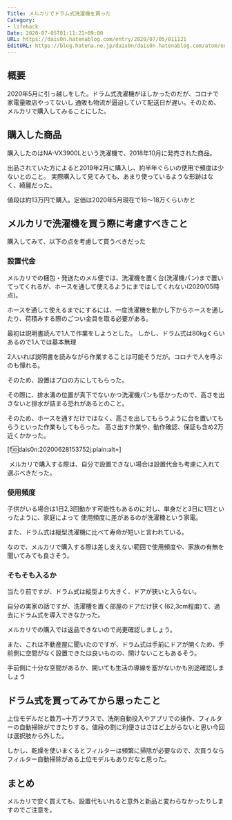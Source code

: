 ```yaml
---
Title: メルカリでドラム式洗濯機を買った
Category:
- lifehack
Date: 2020-07-05T01:11:21+09:00
URL: https://dais0n.hatenablog.com/entry/2020/07/05/011121
EditURL: https://blog.hatena.ne.jp/dais0n/dais0n.hatenablog.com/atom/entry/26006613593839113
---
```


## 概要
2020年5月に引っ越しをした。ドラム式洗濯機がほしかったのだが、コロナで家電量販店やってないし 通販も物流が逼迫していて配送日が遅い。そのため、メルカリで購入してみることにした。

## 購入した商品
購入したのはNA-VX3900Lという洗濯機で、2018年10月に発売された商品。

出品されていた方によると2019年2月に購入し、約半年ぐらいの使用で頻度は少ないとのこと。 実際購入して見てみても、あまり使っているような形跡はなく、綺麗だった。

値段は約13万円で購入。定価は2020年5月現在で16〜18万くらいかと

## メルカリで洗濯機を買う際に考慮すべきこと

購入してみて、以下の点を考慮して買うべきだった

### 設置代金
メルカリでの梱包・発送たのメル便では、洗濯機を置く台(洗濯機パン)まで置いてってくれるが、ホースを通して使えるようにまではしてくれない(2020/05時点)。

ホースを通して使えるまでにするには、一度洗濯機を動かし下からホースを通したり、荷積みする際のごつい金具を取る必要がある。


最初は説明書読んで1人で作業をしようとした。 しかし、ドラム式は80kgくらいあるので1人では基本無理

2人いれば説明書を読みながら作業することは可能そうだが。コロナで人を呼ぶのも憚れる。

そのため、設置はプロの方にしてもらった。


その際に、排水溝の位置が真下でないかつ洗濯機パンも低かったので、高さを出さないと排水が詰まる恐れがあるとのこと。

そのため、ホースを通すだけではなく、高さを出してもらうように台を置いてもらうといった作業もしてもらった。 高さ出す作業や、動作確認、保証も含め2万近くかかった。

[f:id:dais0n:20200628153752j:plain:alt=]


 メルカリで購入する際は、自分で設置できない場合は設置代金も考慮に入れて選ぶべきだった。
 


###  使用頻度
子供がいる場合は1日2,3回動かす可能性もあるのに対し、単身だと3日に1回といったように、家庭によって 使用頻度に差があるのが洗濯機という家電。

また、ドラム式は縦型洗濯機に比べて寿命が短いと言われている。

なので、メルカリで購入する際は差し支えない範囲で使用頻度や、家族の有無を聞いてみても良さそう。

### そもそも入るか
当たり前ですが、ドラム式は縦型より大きく、ドアが狭いと入らない。

自分の実家の話ですが、洗濯槽を置く部屋のドアだけ狭く(62,3cm程度)て、過去にドラム式を導入できなかった。

メルカリでの購入では返品できないので尚更確認しましょう。

また、これは不動産屋に聞いたのですが、ドラム式は手前にドアが開くため、手前側に空間がなく設置できたは良いものの、開けないこともあるそう。

手前側に十分な空間があるか、開いても生活の導線を塞がないかも別途確認しましょう

## ドラム式を買ってみてから思ったこと
上位モデルだと数万~十万プラスで、洗剤自動投入やアプリでの操作、フィルターの自動掃除ができたりする。値段の割に利便さはさほど上がらないと思い今回は選択肢から外した。

しかし、乾燥を使いまくるとフィルターは頻繁に掃除が必要なので、次買うならフィルター自動掃除がある上位モデルもありだなと思った。

## まとめ
メルカリで安く買えても、設置代もいれると意外と新品と変わらなかったりしますのでご注意を。

